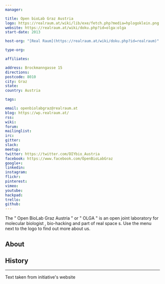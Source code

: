 ```yaml
---
manager:

title: Open bioLab Graz Austria
logo: https://realraum.at/wiki/lib/exe/fetch.php?media=hplogoklein.png
website: https://realraum.at/wiki/doku.php?id=olga:olga
start-date: 2013

host-org: "[Real Raum](https://realraum.at/wiki/doku.php?id=realraum)"

type-org:

affiliates:

address: Brockmanngasse 15
directions:
postcode: 8010
city: Graz
state:
country: Austria

tags:

email: openbiolabgraz@realraum.at
blog: https://wp.realraum.at/
rss:
wiki:
forum:
mailinglist:
irc:
gitter:
slack:
meetup:
twitter: https://twitter.com/DIYbio_Austria
facebook: https://www.facebook.com/OpenBioLabGraz
google+:
linkedin:
instagram:
flickr:
pinterest:
vimeo:
youtube:
hackpad:
trello:
github:
---
```

The " Open BioLab Graz Austria " or " OLGA " is an open joint laboratory for molecular biologist , bio-hacking and part of real space s.
Use the menu next to the logo to find out more about us.

## About

## History

---
Text taken from initiative's website
